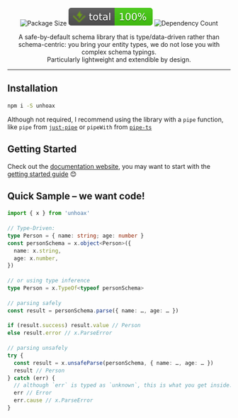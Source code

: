 <p align="center">
  <img alt="Package Size" src="https://deno.bundlejs.com/badge?q=unhoax&treeshake=[*]">
  <img alt="Total coverage" src="https://raw.githubusercontent.com/SacDeNoeuds/unhoax/refs/heads/main/badges/coverage-total.svg">
  <img alt="Dependency Count" src="https://badgen.net/bundlephobia/dependency-count/unhoax">
</p>

<p align="center">
A safe-by-default schema library that is type/data-driven rather than schema-centric: you bring your entity types, we do not lose you with complex schema typings.
<br>
Particularly lightweight and extendible by design.
<p>

---

## Installation

```bash
npm i -S unhoax
```

Although not required, I recommend using the library with a `pipe` function, like `pipe` from [`just-pipe`](https://github.com/angus-c/just?tab=readme-ov-file#just-pipe) or `pipeWith` from [`pipe-ts`](https://github.com/unsplash/pipe-ts)

## Getting Started

Check out the [documentation website](https://sacdenoeuds.github.io/unhoax/), you may want to start with the [getting started guide](https://sacdenoeuds.github.io/unhoax/documents/1._Getting_Started.html) 😊

## Quick Sample – we want code!

```ts
import { x } from 'unhoax'

// Type-Driven:
type Person = { name: string; age: number }
const personSchema = x.object<Person>({
  name: x.string,
  age: x.number,
})

// or using type inference
type Person = x.TypeOf<typeof personSchema>

// parsing safely
const result = personSchema.parse({ name: …, age: … })

if (result.success) result.value // Person
else result.error // x.ParseError

// parsing unsafely
try {
  const result = x.unsafeParse(personSchema, { name: …, age: … })
  result // Person
} catch (err) {
  // although `err` is typed as `unknown`, this is what you get inside:
  err // Error
  err.cause // x.ParseError
}
```
